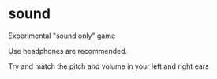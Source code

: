 # sound
Experimental "sound only" game

Use headphones are recommended.

Try and match the pitch and volume in your left and right ears

